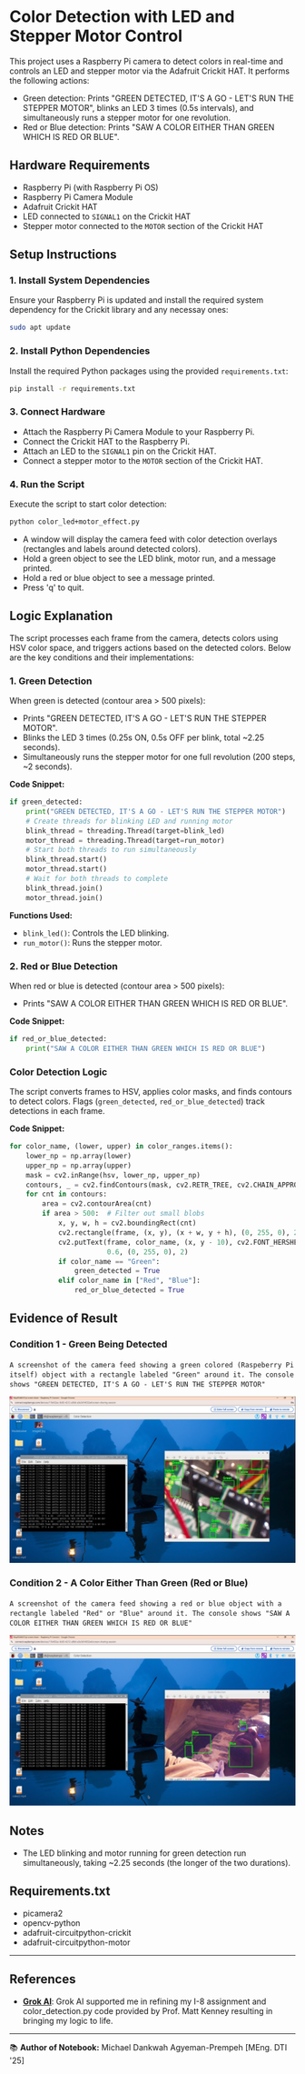 # **Color Detection with LED and Stepper Motor Control**

This project uses a Raspberry Pi camera to detect colors in real-time and controls an LED and stepper motor via the Adafruit Crickit HAT. It performs the following actions:
- Green detection: Prints "GREEN DETECTED, IT'S A GO - LET'S RUN THE STEPPER MOTOR", blinks an LED 3 times (0.5s intervals), and simultaneously runs a stepper motor for one revolution.
- Red or Blue detection: Prints "SAW A COLOR EITHER THAN GREEN WHICH IS RED OR BLUE".

## Hardware Requirements
- Raspberry Pi (with Raspberry Pi OS)
- Raspberry Pi Camera Module
- Adafruit Crickit HAT
- LED connected to `SIGNAL1` on the Crickit HAT
- Stepper motor connected to the `MOTOR` section of the Crickit HAT

## Setup Instructions

### 1. Install System Dependencies
Ensure your Raspberry Pi is updated and install the required system dependency for the Crickit library and any necessay ones:

```bash
sudo apt update
```

### 2. Install Python Dependencies
Install the required Python packages using the provided `requirements.txt`:

```bash
pip install -r requirements.txt
```

### 3. Connect Hardware
- Attach the Raspberry Pi Camera Module to your Raspberry Pi.
- Connect the Crickit HAT to the Raspberry Pi.
- Attach an LED to the `SIGNAL1` pin on the Crickit HAT.
- Connect a stepper motor to the `MOTOR` section of the Crickit HAT.

### 4. Run the Script
Execute the script to start color detection:

```bash
python color_led+motor_effect.py
```

- A window will display the camera feed with color detection overlays (rectangles and labels around detected colors).
- Hold a green object to see the LED blink, motor run, and a message printed.
- Hold a red or blue object to see a message printed.
- Press 'q' to quit.

## Logic Explanation

The script processes each frame from the camera, detects colors using HSV color space, and triggers actions based on the detected colors. Below are the key conditions and their implementations:

### 1. Green Detection
When green is detected (contour area > 500 pixels):
- Prints "GREEN DETECTED, IT'S A GO - LET'S RUN THE STEPPER MOTOR".
- Blinks the LED 3 times (0.25s ON, 0.5s OFF per blink, total ~2.25 seconds).
- Simultaneously runs the stepper motor for one full revolution (200 steps, ~2 seconds).

**Code Snippet:**
```python
if green_detected:
    print("GREEN DETECTED, IT'S A GO - LET'S RUN THE STEPPER MOTOR")
    # Create threads for blinking LED and running motor
    blink_thread = threading.Thread(target=blink_led)
    motor_thread = threading.Thread(target=run_motor)
    # Start both threads to run simultaneously
    blink_thread.start()
    motor_thread.start()
    # Wait for both threads to complete
    blink_thread.join()
    motor_thread.join()
```

**Functions Used:**
- `blink_led()`: Controls the LED blinking.
- `run_motor()`: Runs the stepper motor.

### 2. Red or Blue Detection
When red or blue is detected (contour area > 500 pixels):
- Prints "SAW A COLOR EITHER THAN GREEN WHICH IS RED OR BLUE".

**Code Snippet:**
```python
if red_or_blue_detected:
    print("SAW A COLOR EITHER THAN GREEN WHICH IS RED OR BLUE")
```

### Color Detection Logic
The script converts frames to HSV, applies color masks, and finds contours to detect colors. Flags (`green_detected`, `red_or_blue_detected`) track detections in each frame.

**Code Snippet:**
```python
for color_name, (lower, upper) in color_ranges.items():
    lower_np = np.array(lower)
    upper_np = np.array(upper)
    mask = cv2.inRange(hsv, lower_np, upper_np)
    contours, _ = cv2.findContours(mask, cv2.RETR_TREE, cv2.CHAIN_APPROX_SIMPLE)
    for cnt in contours:
        area = cv2.contourArea(cnt)
        if area > 500:  # Filter out small blobs
            x, y, w, h = cv2.boundingRect(cnt)
            cv2.rectangle(frame, (x, y), (x + w, y + h), (0, 255, 0), 2)
            cv2.putText(frame, color_name, (x, y - 10), cv2.FONT_HERSHEY_SIMPLEX,
                        0.6, (0, 255, 0), 2)
            if color_name == "Green":
                green_detected = True
            elif color_name in ["Red", "Blue"]:
                red_or_blue_detected = True
```

## Evidence of Result

### Condition 1 - Green Being Detected
`A screenshot of the camera feed showing a green colored (Raspeberry Pi itself) object with a rectangle labeled "Green" around it. The console shows "GREEN DETECTED, IT'S A GO - LET'S RUN THE STEPPER MOTOR"`

![alt text](image.png)

### Condition 2 - A Color Either Than Green (Red or Blue)
`A screenshot of the camera feed showing a red or blue object with a rectangle labeled "Red" or "Blue" around it. The console shows "SAW A COLOR EITHER THAN GREEN WHICH IS RED OR BLUE"`

![alt text](image-1.png)

## Notes
- The LED blinking and motor running for green detection run simultaneously, taking ~2.25 seconds (the longer of the two durations).

## Requirements.txt

- picamera2
- opencv-python
- adafruit-circuitpython-crickit
- adafruit-circuitpython-motor

---

## References
- **[Grok AI](https://grok.com/)**: Grok AI supported me in refining my I-8 assignment and color_detection.py code provided by Prof. Matt Kenney resulting in bringing my logic to life.

---

📚 **Author of Notebook:** Michael Dankwah Agyeman-Prempeh [MEng. DTI '25]

```